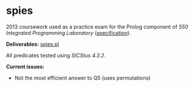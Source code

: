 # spies

2013 coursework used as a practice exam for the Prolog component of _550 Integrated Programming Laboratory_ ([specification](spec.pdf)).

__Deliverables:__ [spies.pl](spies.pl)

All predicates tested using _SICStus 4.3.2_.

**Current issues:**

- Not the most efficient answer to Q5 (uses permutations)
